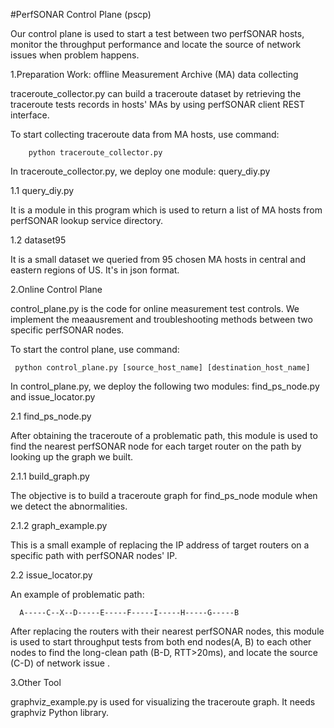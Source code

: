 #PerfSONAR Control Plane (pscp)

Our control plane is used to start a test between two perfSONAR hosts, monitor the throughput performance and locate the source of network issues when problem happens.

 1.Preparation Work: offline Measurement Archive (MA) data collecting
 
 traceroute_collector.py can build a traceroute dataset by retrieving the traceroute tests records in hosts' MAs by using perfSONAR client REST interface.
 
 To start collecting traceroute data from MA hosts, use command:
 
        python traceroute_collector.py

 In traceroute_collector.py, we deploy one module: query_diy.py
 
 1.1 query_diy.py 
 
 It is a module in this program which is used to return a list of MA hosts from perfSONAR lookup service directory.
   
 1.2 dataset95 

 It is a small dataset we queried from 95 chosen MA hosts in central and eastern regions of US. It's in json format.

 


 2.Online Control Plane
 
 control_plane.py is the code for online measurement test controls. We implement the meaausrement and troubleshooting methods between two specific perfSONAR nodes.

 To start the control plane, use command:
   
     python control_plane.py [source_host_name] [destination_host_name]
     
In control_plane.py, we deploy the following two modules: find_ps_node.py and issue_locator.py

 2.1 find_ps_node.py 
      
After obtaining the traceroute of a problematic path, this module is used to find the nearest perfSONAR node for each target router on the path by looking up the graph we built.

 2.1.1 build_graph.py 
 
 The objective is to build a traceroute graph for find_ps_node module when we detect the abnormalities.

 2.1.2 graph_example.py 
 
 This is a small example of replacing the IP address of target routers on a specific path with perfSONAR nodes' IP.

 2.2 issue_locator.py 
 
  An example of problematic path:    
  
      A-----C--X--D-----E-----F-----I-----H-----G-----B

After replacing the routers with their nearest perfSONAR nodes, this module is used to start throughput tests from both end nodes(A, B) to each other nodes to find the long-clean path (B-D, RTT>20ms), and locate the source (C-D) of network issue .

  3.Other Tool
    
graphviz_example.py is used for visualizing the traceroute graph. It needs graphviz Python library.







